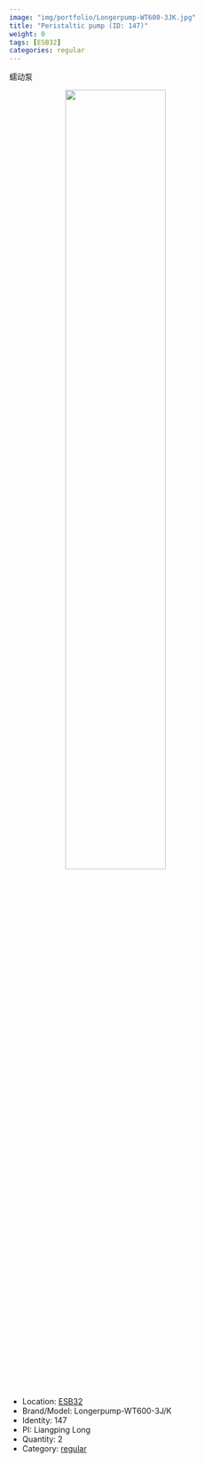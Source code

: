 ```yaml
---
image: "img/portfolio/Longerpump-WT600-3JK.jpg"
title: "Peristaltic pump (ID: 147)"
weight: 0
tags: [ESB32]
categories: regular
---
```


蠕动泵

<!--more-->

<img src="../../img/portfolio/Longerpump-WT600-3JK.jpg" width="60%" style="display: block; margin: auto;">

- Location: [ESB32](../../tags/esb32)
- Brand/Model: Longerpump-WT600-3J/K
- Identity: 147
- PI: Liangping Long
- Quantity: 2
- Category: [regular](../../categories/regular)






